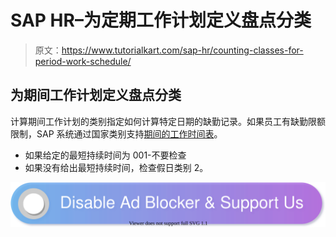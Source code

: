 # SAP HR–为定期工作计划定义盘点分类

> 原文：<https://www.tutorialkart.com/sap-hr/counting-classes-for-period-work-schedule/>

## 为期间工作计划定义盘点分类

计算期间工作计划的类别指定如何计算特定日期的缺勤记录。如果员工有缺勤限额限制，SAP 系统通过国家类别支持[期间的工作时间表](https://www.tutorialkart.com/sap-hr/define-period-work-schedules-in-sap/)。

*   如果给定的最短持续时间为 001-不要检查
*   如果没有给出最短持续时间，检查假日类别 2。

[![](img/925da31b32d6bc3827932f6c8afb11bb.png)](https://www.tutorialkart.com/)